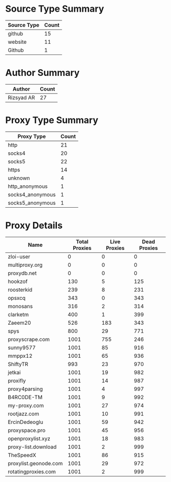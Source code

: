 # Source Type Summary

| Source Type | Count |
|-------------|-------|
| github | 15 |
| website | 11 |
| Github | 1 |


# Author Summary

| Author | Count |
|--------|-------|
| Rizsyad AR | 27 |


# Proxy Type Summary

| Proxy Type | Count |
|------------|-------|
| http | 21 |
| socks4 | 20 |
| socks5 | 22 |
| https | 14 |
| unknown | 4 |
| http_anonymous | 1 |
| socks4_anonymous | 1 |
| socks5_anonymous | 1 |


# Proxy Details

| Name | Total Proxies | Live Proxies | Dead Proxies |
|------|---------------|--------------|---------------|
| zloi-user | 0 | 0 | 0 |
| multiproxy.org | 0 | 0 | 0 |
| proxydb.net | 0 | 0 | 0 |
| hookzof | 130 | 5 | 125 |
| roosterkid | 239 | 8 | 231 |
| opsxcq | 343 | 0 | 343 |
| monosans | 316 | 2 | 314 |
| clarketm | 400 | 1 | 399 |
| Zaeem20 | 526 | 183 | 343 |
| spys | 800 | 29 | 771 |
| proxyscrape.com | 1001 | 755 | 246 |
| sunny9577 | 1001 | 85 | 916 |
| mmppx12 | 1001 | 65 | 936 |
| ShiftyTR | 993 | 23 | 970 |
| jetkai | 1001 | 19 | 982 |
| proxifly | 1001 | 14 | 987 |
| proxy4parsing | 1001 | 4 | 997 |
| B4RC0DE-TM | 1001 | 9 | 992 |
| my-proxy.com | 1001 | 27 | 974 |
| rootjazz.com | 1001 | 10 | 991 |
| ErcinDedeoglu | 1001 | 59 | 942 |
| proxyspace.pro | 1001 | 45 | 956 |
| openproxylist.xyz | 1001 | 18 | 983 |
| proxy-list.download | 1001 | 2 | 999 |
| TheSpeedX | 1001 | 86 | 915 |
| proxylist.geonode.com | 1001 | 29 | 972 |
| rotatingproxies.com | 1001 | 2 | 999 |
